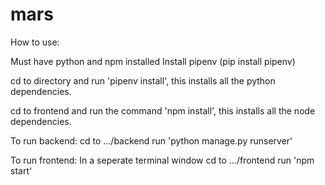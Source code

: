 # mars
 
How to use:

Must have python and npm installed
Install pipenv (pip install pipenv)

cd to directory and run 'pipenv install', this installs all the python dependencies.

cd to frontend and run the command 'npm install', this installs all the node dependencies.

To run backend:
cd to .../backend
run 'python manage.py runserver'

To run frontend:
In a seperate terminal window cd to .../frontend
run 'npm start'
